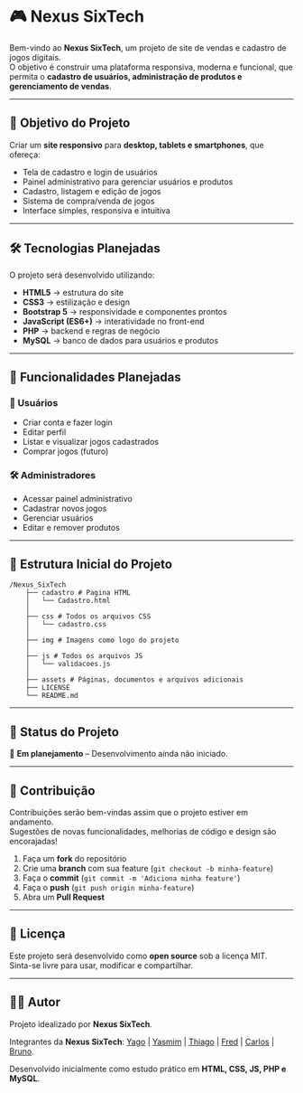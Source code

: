 # 🎮 Nexus SixTech

Bem-vindo ao **Nexus SixTech**, um projeto de site de vendas e cadastro de jogos digitais.  
O objetivo é construir uma plataforma responsiva, moderna e funcional, que permita o **cadastro de usuários, administração de produtos e gerenciamento de vendas**.

---

## 🚀 Objetivo do Projeto
Criar um **site responsivo** para **desktop, tablets e smartphones**, que ofereça:
- Tela de cadastro e login de usuários
- Painel administrativo para gerenciar usuários e produtos
- Cadastro, listagem e edição de jogos
- Sistema de compra/venda de jogos
- Interface simples, responsiva e intuitiva

---

## 🛠️ Tecnologias Planejadas
O projeto será desenvolvido utilizando:

- **HTML5** → estrutura do site  
- **CSS3** → estilização e design  
- **Bootstrap 5** → responsividade e componentes prontos  
- **JavaScript (ES6+)** → interatividade no front-end  
- **PHP** → backend e regras de negócio  
- **MySQL** → banco de dados para usuários e produtos  

---

## 📌 Funcionalidades Planejadas
### 👤 Usuários
- Criar conta e fazer login
- Editar perfil
- Listar e visualizar jogos cadastrados
- Comprar jogos (futuro)

### 🛠️ Administradores
- Acessar painel administrativo
- Cadastrar novos jogos
- Gerenciar usuários
- Editar e remover produtos

---

## 🎯 Estrutura Inicial do Projeto
```
/Nexus_SixTech
    ├── cadastro # Pagina HTML
    │   └── Cadastro.html
    │
    ├── css # Todos os arquivos CSS
    │   └── cadastro.css
    │
    ├── img # Imagens como logo do projeto
    │
    ├── js # Todos os arquivos JS
    │   └── validacoes.js
    │
    ├── assets # Páginas, documentos e arquivos adicionais
    ├── LICENSE
    └── README.md

```

---

## 📅 Status do Projeto
🚧 **Em planejamento** – Desenvolvimento ainda não iniciado.

---

## 🤝 Contribuição
Contribuições serão bem-vindas assim que o projeto estiver em andamento.  
Sugestões de novas funcionalidades, melhorias de código e design são encorajadas!  

1. Faça um **fork** do repositório  
2. Crie uma **branch** com sua feature (`git checkout -b minha-feature`)  
3. Faça o **commit** (`git commit -m 'Adiciona minha feature'`)  
4. Faça o **push** (`git push origin minha-feature`)  
5. Abra um **Pull Request**

---

## 📄 Licença
Este projeto será desenvolvido como **open source** sob a licença MIT.  
Sinta-se livre para usar, modificar e compartilhar.

---

## 👨‍💻 Autor
Projeto idealizado por **Nexus SixTech**.

Integrantes da **Nexus SixTech**:
[Yago](https://github.com/tenmenezes) | 
[Yasmim](https://github.com/YasmimMantovani) | 
[Thiago](https://github.com/Thiago-Rock) | 
[Fred](https://github.com/FredWallace) | 
[Carlos](https://github.com/ClaudinoGomes) | 
[Bruno](https://github.com/Bruno-Washington).

Desenvolvido inicialmente como estudo prático em **HTML, CSS, JS, PHP e MySQL**.

